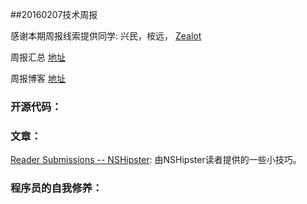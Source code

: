 ##20160207技术周报

感谢本期周报线索提供同学: 兴民，桉远， [Zealot](https://github.com/superleexpert)

周报汇总 [地址](https://github.com/BaiduHiDeviOS/iOS-Tech-Weekly)

周报博客 [地址](http://baiduhidevios.github.io/)

### 开源代码：


### 文章：

[Reader Submissions -- NSHipster](http://nshipster.com/new-years-2016/):  由NSHipster读者提供的一些小技巧。

### 程序员的自我修养：

